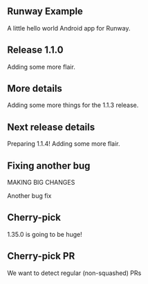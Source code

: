 ## Runway Example

A little hello world Android app for Runway.

## Release 1.1.0

Adding some more flair.

## More details

Adding some more things for the 1.1.3 release.

## Next release details

Preparing 1.1.4!
Adding some more flair.

## Fixing another bug

MAKING BIG CHANGES


Another bug fix


## Cherry-pick

1.35.0 is going to be huge!


## Cherry-pick PR

We want to detect regular (non-squashed) PRs
